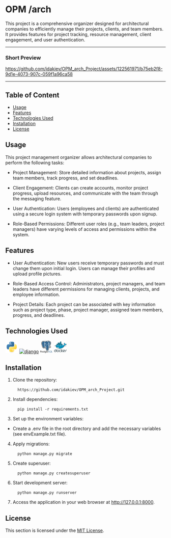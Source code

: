 ﻿# OPM /arch

This project is a comprehensive organizer designed for architectural companies to efficiently manage their projects, clients, and team members. It provides features for project tracking, resource management, client engagement, and user authentication.

---
### Short Preview

https://github.com/idakiev/OPM_arch_Project/assets/122561971/b75eb2f8-9d1e-4073-907c-059f1a96ca58

---

## Table of Content

- [Usage]()
- [Features]()
- [Technologies Used]()
- [Installation]()
- [License]()

## Usage

This project management organizer allows architectural companies to perform the following tasks:

 - Project Management: Store detailed information about projects, assign team members, track progress, and set deadlines.

 - Client Engagement: Clients can create accounts, monitor project progress, upload resources, and communicate with the team through the messaging feature.

 - User Authentication: Users (employees and clients) are authenticated using a secure login system with temporary passwords upon signup.

 - Role-Based Permissions: Different user roles (e.g., team leaders, project managers) have varying levels of access and permissions within the system.

## Features
- User Authentication: New users receive temporary passwords and must change them upon initial login. Users can manage their profiles and upload profile pictures.

- Role-Based Access Control: Administrators, project managers, and team leaders have different permissions for managing clients, projects, and employee information.

 - Project Details: Each project can be associated with key information such as project type, phase, project manager, assigned team members, progress, and deadlines.

## Technologies Used

<p align="left">
  <a href="#"><img src="https://raw.githubusercontent.com/devicons/devicon/master/icons/python/python-original.svg" alt="python" width="40" height="40"/></a>
  <a href="#"><img src="https://cdn.worldvectorlogo.com/logos/django.svg" alt="django" width="40" height="40"/></a>
  <a href="#"><img src="https://raw.githubusercontent.com/devicons/devicon/master/icons/postgresql/postgresql-original-wordmark.svg" alt="postgresql" width="40" height="40"/></a>
  <a href="#"><img src="https://raw.githubusercontent.com/devicons/devicon/master/icons/docker/docker-original-wordmark.svg" alt="docker" width="40" height="40"/></a>
</p>

## Installation

1. Clone the repository:
    ```
      https://github.com/idakiev/OPM_arch_Project.git
    ```
3. Install dependencies:
    ```
      pip install -r requirements.txt
    ```
4. Set up the environment variables:
  - Create a .env file in the root directory and add the necessary variables (see envExample.txt file).
4. Apply migrations:
    ```
      python manage.py migrate
    ```
5. Create superuser:
    ```
      python manage.py createsuperuser
    ```
6. Start development server:
   ```
     python manage.py runserver
   ```
7. Access the application in your web browser at http://127.0.0.1:8000.

## License
This section is licensed under the [MIT License](LICENSE).
